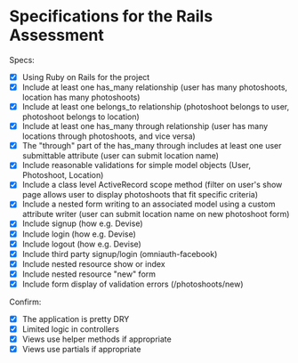 # Specifications for the Rails Assessment

Specs:
- [X] Using Ruby on Rails for the project
- [X] Include at least one has_many relationship (user has many photoshoots, location has many photoshoots)
- [X] Include at least one belongs_to relationship (photoshoot belongs to user, photoshoot belongs to location)
- [X] Include at least one has_many through relationship (user has many locations through photoshoots, and vice versa)
- [X] The "through" part of the has_many through includes at least one user submittable attribute (user can submit location name)
- [X] Include reasonable validations for simple model objects (User, Photoshoot, Location)
- [X] Include a class level ActiveRecord scope method (filter on user's show page allows user to display photoshoots that fit specific criteria)
- [X] Include a nested form writing to an associated model using a custom attribute writer (user can submit location name on new photoshoot form)
- [X] Include signup (how e.g. Devise)
- [X] Include login (how e.g. Devise)
- [X] Include logout (how e.g. Devise)
- [X] Include third party signup/login (omniauth-facebook)
- [X] Include nested resource show or index
- [X] Include nested resource "new" form
- [X] Include form display of validation errors (/photoshoots/new)

Confirm:
- [X] The application is pretty DRY
- [X] Limited logic in controllers
- [X] Views use helper methods if appropriate
- [X] Views use partials if appropriate
